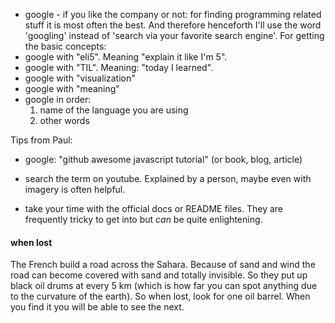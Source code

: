 

- google - if you like the company or not: for finding programming related stuff it is most often the best. And therefore henceforth I'll use the word 'googling' instead of 'search via your favorite search engine'.
For getting the basic concepts:
- google with "eli5". Meaning "explain it like I'm 5".
- google with "TIL". Meaning: "today I learned".
- google with "visualization"
- google with "meaning"
- google in order:
  1. name of the language you are using
  2. other words

Tips from Paul:
- google: "github awesome javascript tutorial" (or book, blog, article)
- search the term on youtube. Explained by a person, maybe even with imagery is often helpful.

- take your time with the official docs or README files. They are frequently tricky to get into but *can* be quite enlightening.

#### when lost
The French build a road across the Sahara. Because of sand and wind the road can become  covered with sand and totally invisible. So they put up black oil drums at every 5 km (which is how far you can spot anything due to the curvature of the earth). 
So when lost, look for one oil barrel. When you find it you will be able to see the next.